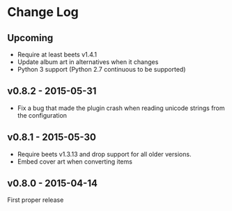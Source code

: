 Change Log
==========

## Upcoming
* Require at least beets v1.4.1
* Update album art in alternatives when it changes
* Python 3 support (Python 2.7 continuous to be supported)

## v0.8.2 - 2015-05-31
* Fix a bug that made the plugin crash when reading unicode strings
  from the configuration

## v0.8.1 - 2015-05-30
* Require beets v1.3.13 and drop support for all older versions.
* Embed cover art when converting items

## v0.8.0 - 2015-04-14
First proper release
